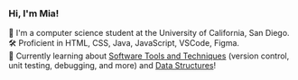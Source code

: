 ### Hi, I'm Mia!

🚌 I'm a computer science student at the University of California, San Diego. </br>
🛠️ Proficient in HTML, CSS, Java, JavaScript, VSCode, Figma. </br>
🌟 Currently learning about [Software Tools and Techniques](https://miachen67.github.io/cse15l-lab-reports/) (version control, unit testing, debugging, and more) and [Data Structures](https://catalog.ucsd.edu/courses/CSE.html)! </br>
